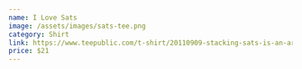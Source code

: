 ```yaml
---
name: I Love Sats
image: /assets/images/sats-tee.png
category: Shirt
link: https://www.teepublic.com/t-shirt/20110909-stacking-sats-is-an-art
price: $21
---
```

